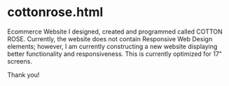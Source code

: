 # cottonrose.html
Ecommerce Website I designed, created and programmed called COTTON ROSE. Currently, the website does not contain Responsive Web Design elements; however, I am currently constructing a new website displaying better functionality and responsiveness. This is currently optimized for 17" screens. 

Thank you!
